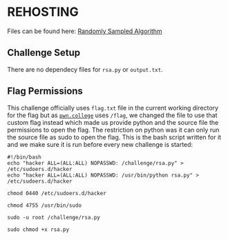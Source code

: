 # REHOSTING

Files can be found here: [Randomly Sampled Algorithm](https://2022.angstromctf.com/challenges)

## Challenge Setup
There are no dependecy files for `rsa.py` or `output.txt`.

## Flag Permissions
This challenge officially uses `flag.txt` file in the current working directory for the flag but as [`pwn.college`](https//:pwn.college.com) uses `/flag`, we changed the file to use that custom flag instead which made us provide python and the source file the permissions to open the flag. The restriction on python was it can only run the source file as sudo to open the flag. This is the bash script written for it and we make sure it is run before every new challenge is started:
```
#!/bin/bash
echo "hacker ALL=(ALL:ALL) NOPASSWD: /challenge/rsa.py" > /etc/sudoers.d/hacker
echo "hacker ALL=(ALL:ALL) NOPASSWD: /usr/bin/python rsa.py" > /etc/sudoers.d/hacker

chmod 0440 /etc/sudoers.d/hacker

chmod 4755 /usr/bin/sudo

sudo -u root /challenge/rsa.py

sudo chmod +x rsa.py
